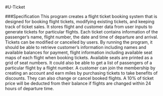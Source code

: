 #U-Ticket

###Specification
This program creates a flight ticket booking system that is designed for booking flight tickets, modifying existing tickets, and keeping track of ticket sales.​ It stores flight and customer data from user inputs to generate tickets for particular flights. 
Each ticket contains information of the passenger’s name, flight number, the date and time of departure and arrival. Tickets can be modified or cancelled by users. 
By running the program, it should be able to retrieve customer’s information including names and available balances for payment, flight information including available seat maps of each flight when booking tickets. Available seats are printed as a grid of seat numbers. It could also be able to get a list of passengers of a particular flight by a flight number.
A customer can join the membership by creating an account and earn miles by purchasing tickets to take benefits of discounts. They can also change or cancel booked flights. A 10% of ticket price will be deducted from their balance if flights are changed within 24 hours of departure time.
